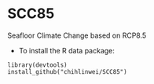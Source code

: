 # SCC85
Seafloor Climate Change based on RCP8.5
- To install the R data package:
```
library(devtools)
install_github("chihlinwei/SCC85")
```
